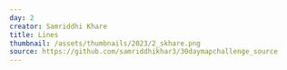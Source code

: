 ```yaml
---
day: 2
creator: Samriddhi Khare
title: Lines
thumbnail: /assets/thumbnails/2023/2_skhare.png
source: https://github.com/samriddhikhar3/30daymapchallenge_source
---
```

